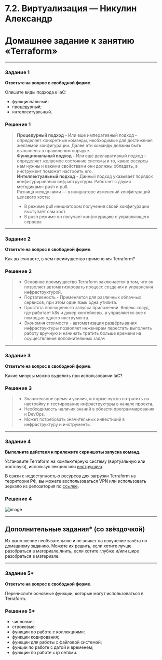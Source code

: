 # 7.2. Виртуализация — Никулин Александр
# Домашнее задание к занятию «Terraform»

---
### Задание 1

**Ответьте на вопрос в свободной форме.**

Опишите виды подхода к IaC:

 * функциональный;
 * процедурный;
 * интеллектуальный.

### Решение 1

> **Процедурный подход** - Или еще императивный подход - определяет конкретные команды, необходимые для достижения желаемой конфигурации. Далее эти команды должны быть выполнены в правильном порядке. \
> **Функциональный подход** - Или еще декларативный подход - определяет желаемое состояние системы и то, какие ресурсы нам нужны и какими свойствами они должны обладать, а инструмент поможет настроить его. \
> **Интеллектуальный подход** - Данный подход указывает порядок конфигурирования инфраструктуры. Работает с двумя методиками: push и pull. \
> Разница между ними — в инициаторе изменений конфигураций целевого хоста:
> + В режиме pull инициатором получения своей конфигурации выступает сам хост.
> + В push режиме он получает конфигурацию с управляющего сервера

---

### Задание 2

**Ответьте на вопрос в свободной форме.**

Как вы считаете, в чём преимущество применения Terraform?

### Решение 2
> + Основное преимущество Terraform заключается в том, что он позволяет автоматизировать процесс создания и управления инфраструктурой.
> + Портативность - Применяется для различных облачных сервисов, при этом один язык одна утилита.
> + Простота полноценного запуска приложений. Яндекс клауд, где работает k8s и докер контейнеры, а управляется все с помощью одного инструмента.
> + Экономия стоимости - автоматизация развёртывания инфраструктуры позволяет инженерам перестать выполнять работу вручную и начинать тратить больше времени на осуществление дополнительных задач
---

### Задание 3

**Ответьте на вопрос в свободной форме.**

Какие минусы можно выделить при использовании IaC?

### Решение 3

> + Значительное время и усилия, которые нужно потратить на настройку и тестирование инфраструктуры в начале проекта.
> + Необходимость наличия знаний в области программирования и DevOps.
> + Может потребовать значительных инвестиций в инфраструктуру и инструменты.

---

### Задание 4

**Выполните действия и приложите скриншоты запуска команд.**

Установите Terraform на компьютерную систему (виртуальную или хостовую), используя лекцию или [инструкцию](https://learn.hashicorp.com/tutorials/terraform/install-cli).    

В связи с недоступностью ресурсов для загрузки Terraform на территории РФ, вы можете  воспользоваться VPN или использовать зеркало из репозитория по [ссылке](https://github.com/netology-code/devops-materials).

### Решение 4

![image](https://github.com/ADNikulin/netology/assets/44374132/c5d66138-5eaf-4995-bd2f-52f2141906b2)

---

## Дополнительные задания* (со звёздочкой)

Их выполнение необязательное и не влияет на получение зачёта по домашнему заданию. Можете их решить, если хотите лучше разобраться в материале.лнить, если хотите глубже и/или шире разобраться в материале.

---

### Задание 5*

**Ответьте на вопрос в свободной форме.**

Перечислите основные функции, которые могут использоваться в Terraform. 

### Решение 5*
* числовые;
* строковые;
* функции по работе с коллекциями;
* функции кодирования;
* функции для работы с файловой системой;
* фунции по работе с датой и временем;
* функции по работе с ip сетями.
